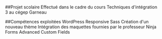##Projet scolaire
Effectué dans le cadre du cours Techniques d'intégration 3 au cégep Garneau

##Compétences exploitées
WordPress
Responsive
Sass
Création d'un nouveau thème
Intégration des maquettes fournies par le professeur
Ninja Forms
Advanced Custom Fields
